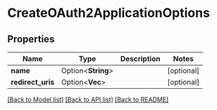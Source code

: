 # CreateOAuth2ApplicationOptions

## Properties

Name | Type | Description | Notes
------------ | ------------- | ------------- | -------------
**name** | Option<**String**> |  | [optional]
**redirect_uris** | Option<**Vec<String>**> |  | [optional]

[[Back to Model list]](../README.md#documentation-for-models) [[Back to API list]](../README.md#documentation-for-api-endpoints) [[Back to README]](../README.md)


